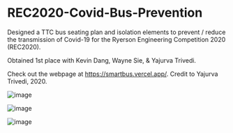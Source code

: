# REC2020-Covid-Bus-Prevention
Designed a TTC bus seating plan and isolation elements to prevent / reduce the transmission of Covid-19 for the Ryerson Engineering Competition 2020 (REC2020). 

Obtained 1st place with Kevin Dang, Wayne Sie, & Yajurva Trivedi.

Check out the webpage at https://smartbus.vercel.app/. Credit to Yajurva Trivedi, 2020.

![image](https://user-images.githubusercontent.com/60293949/134754642-c5a2f8ed-06e5-4e45-b3fe-9b4e6b22d16f.png)

![image](https://user-images.githubusercontent.com/60293949/134754649-a4355415-deda-403c-92f0-dea6a2d16c15.png)

![image](https://user-images.githubusercontent.com/60293949/134754656-3f91c721-db72-40b7-8ac7-645a3e7bf9de.png)
